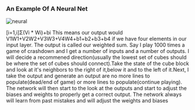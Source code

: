 ### An Example Of A Neural Net
![neural](https://user-images.githubusercontent.com/31806568/89740302-65b0aa80-da7f-11ea-8903-448eac79d513.png)

[i=1,i]Σ(Vi * Wi)+bi
This means our output would V1W1+V2W2+V3W3+V4W4+b1+b2+b3+b4 if we have four elements in our input layer.
The output is called our weighted sum.
Say I play 1000 times a game of crashdown and I get a number of inputs and a number of outputs.
I will decide a recommened direction(usually the lowest set of cubes should be where the set of cubes should connect).Take the state of the cube block and look at it's neighbors to the right of it,below it and to the left of it.Next,
I take the output and generate an output are no more lines to populate(dead/end of game) or more lines to populate(continue playing). The network will then start to the look at the outputs and start to adjust the biases and weights to 
properly get a correct output. The network always will learn from past mistakes and will adjust the weights and biases
